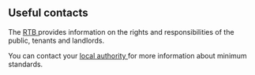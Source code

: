 ##  Useful contacts

The [ RTB ](https://onestopshop.rtb.ie/) provides information on the rights
and responsibilities of the public, tenants and landlords.

You can contact your [ local authority
](https://www.gov.ie/en/publication/942f74-local-authorities/) for more
information about minimum standards.  
